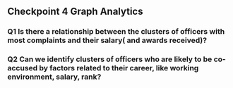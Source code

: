 ## Checkpoint 4 Graph Analytics

### Q1 Is there a relationship between the clusters of officers with most complaints and their salary( and awards received)?
### Q2 Can we identify clusters of officers who are likely to be co-accused by factors related to their career, like working environment, salary, rank? 

